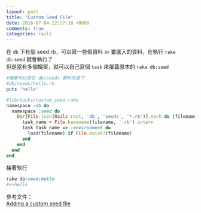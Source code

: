```yaml
---
layout: post
title: "Custom Seed File"
date: 2016-07-04 22:27:18 +0800
comments: true
categories: rails
---
```

在 `db` 下有個 seed.rb，可以寫一些假資料 or 要匯入的資料，在執行 `rake db:seed` 就會執行了  
但是當有多個檔案，就可以自己寫個 `task` 來覆蓋原本的 `rake db:seed`

<!-- more --> 

```ruby
#檔案可以放在 db/seeds 資料夾底下
#db/seeds/hello.rb
puts 'hello'

#lib/tasks/custom_seed.rake
namespace :db do
  namespace :seed do
    Dir[File.join(Rails.root, 'db', 'seeds', '*.rb')].each do |filename|
      task_name = File.basename(filename, '.rb').intern    
      task task_name => :environment do
        load(filename) if File.exist?(filename)
      end
    end
  end
end
```

接著執行

```ruby
rake db:seed:hello
#=>hello
```

參考文件：   
[Adding a custom seed file](http://stackoverflow.com/questions/19872271/adding-a-custom-seed-file)